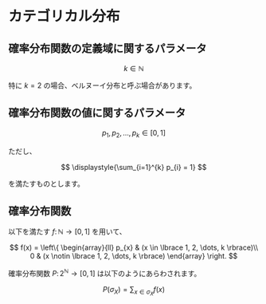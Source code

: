 # カテゴリカル分布

## 確率分布関数の定義域に関するパラメータ
$$
k \in \mathbb{N}
$$

特に $k=2$ の場合、ベルヌーイ分布と呼ぶ場合があります。

## 確率分布関数の値に関するパラメータ
$$
p_{1}, p_{2}, \dots, p_{k} \in [0, 1]
$$

ただし、

$$
\displaystyle{\sum_{i=1}^{k} p_{i} = 1}
$$

を満たすものとします。

## 確率分布関数
以下を満たす $f \colon \mathbb{N} \rightarrow [0, 1]$ を用いて、

$$
f(x) = 
\left\{
\begin{array}{ll}
p_{x} & (x \in \lbrace 1, 2, \dots, k \rbrace)\\
0 & (x \notin \lbrace 1, 2, \dots, k \rbrace)
\end{array}
\right.
$$

確率分布関数 $P \colon 2^{\mathbb{N}} \rightarrow [0, 1]$ は以下のようにあらわされます。

$$
P(\sigma_{X}) = \displaystyle{\sum_{x \in \sigma_{X}} f(x)}
$$
